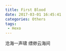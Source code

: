 ```yaml
---
title: First Blood
date: 2017-03-01 16:45:41
categories: Others
tags:
 - Hexo
---
```


沧海一声啸 缥缈云海间